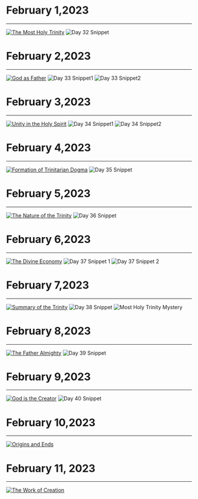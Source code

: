 # February 1,2023
---

[![The Most Holy Trinity](https://raw.githubusercontent.com/fernal73/CIAY/main/February/jpgs/Day032.jpg)](https://youtu.be/dd0QXMRz0yE "The Most Holy Trinity")
![Day 32 Snippet](https://github.com/fernal73/CIAY/blob/main/February/jpgs/Day32Snippet.jpg?raw=true)

# February 2,2023
---

[![God as Father](https://raw.githubusercontent.com/fernal73/CIAY/main/February/jpgs/Day033.jpg)](https://youtu.be/OTszf9eOiHY "God as Father")
![Day 33 Snippet1](https://github.com/fernal73/CIAY/blob/main/February/jpgs/Day33Snippet1.jpg?raw=true)
![Day 33 Snippet2](https://github.com/fernal73/CIAY/blob/main/February/jpgs/Day33Snippet2.jpg?raw=true)

# February 3,2023
---

[![Unity in the Holy Spirit](https://raw.githubusercontent.com/fernal73/CIAY/main/February/jpgs/Day034.jpg)](https://youtu.be/JpWe10yGaLs "Unity in the Holy Spirit")
![Day 34 Snippet1](https://github.com/fernal73/CIAY/blob/main/February/jpgs/Day34Snippet1.jpg?raw=true)
![Day 34 Snippet2](https://github.com/fernal73/CIAY/blob/main/February/jpgs/Day34Snippet2.jpg?raw=true)

# February 4,2023
---

[![Formation of Trinitarian Dogma](https://raw.githubusercontent.com/fernal73/CIAY/main/February/jpgs/Day035.jpg)](https://youtu.be/xFB_76gATvc "Formation of Trinitarian Dogma")
![Day 35 Snippet](https://github.com/fernal73/CIAY/blob/main/February/jpgs/Day35Snippet.jpg?raw=true)

# February 5,2023
---

[![The Nature of the Trinity](https://raw.githubusercontent.com/fernal73/CIAY/main/February/jpgs/Day036.jpg)](https://youtu.be/BPR1mWKLkig "The Nature of the Trinity")
![Day 36 Snippet](https://github.com/fernal73/CIAY/blob/main/February/jpgs/Day36Snippet.jpg?raw=true)

# February 6,2023
---

[![The Divine Economy](https://raw.githubusercontent.com/fernal73/CIAY/main/February/jpgs/Day037.jpg)](https://youtu.be/jxJnG2dekSc "The Divine Economy")
![Day 37 Snippet 1](https://github.com/fernal73/CIAY/blob/main/February/jpgs/Day37Snippet1.jpg?raw=true)
![Day 37 Snippet 2](https://github.com/fernal73/CIAY/blob/main/February/jpgs/Day37Snippet2.jpg?raw=true)

# February 7,2023
---
[![Summary of the Trinity](https://raw.githubusercontent.com/fernal73/CIAY/main/February/jpgs/Day038.jpg)](https://youtu.be/U6etZyhOZZc "Summary of the Trinity")
![Day 38 Snippet](https://github.com/fernal73/CIAY/blob/main/February/jpgs/Day38Snippet.jpg?raw=true)
![Most Holy Trinity Mystery](https://github.com/fernal73/CIAY/blob/main/February/jpgs/HolyTrinityMystery.jpg?raw=true)

# February 8,2023
---
[![The Father Almighty](https://raw.githubusercontent.com/fernal73/CIAY/main/February/jpgs/Day039.jpg)](https://youtu.be/n6MMrpNdEd4 "The Father Almighty")
![Day 39 Snippet](https://github.com/fernal73/CIAY/blob/main/February/jpgs/Day39Snippet.jpg?raw=true)

# February 9,2023
---
[![God is the Creator](https://raw.githubusercontent.com/fernal73/CIAY/main/February/jpgs/Day040.jpg)](https://youtu.be/yC98tBMZNT0 "God is the Creator")
![Day 40 Snippet](https://github.com/fernal73/CIAY/blob/main/February/jpgs/Day40Snippet.jpg?raw=true)

# February 10,2023
---
[![Origins and Ends](https://raw.githubusercontent.com/fernal73/CIAY/main/February/jpgs/Day041.jpg)](https://youtu.be/JSnQzyy5I1g "Origins and Ends")

# February 11, 2023
---

[![The Work of Creation](https://raw.githubusercontent.com/fernal73/CIAY/main/February/jpgs/Day042.jpg)](https://youtu.be/9MZ7LQkw23A "The Work of Creation")
